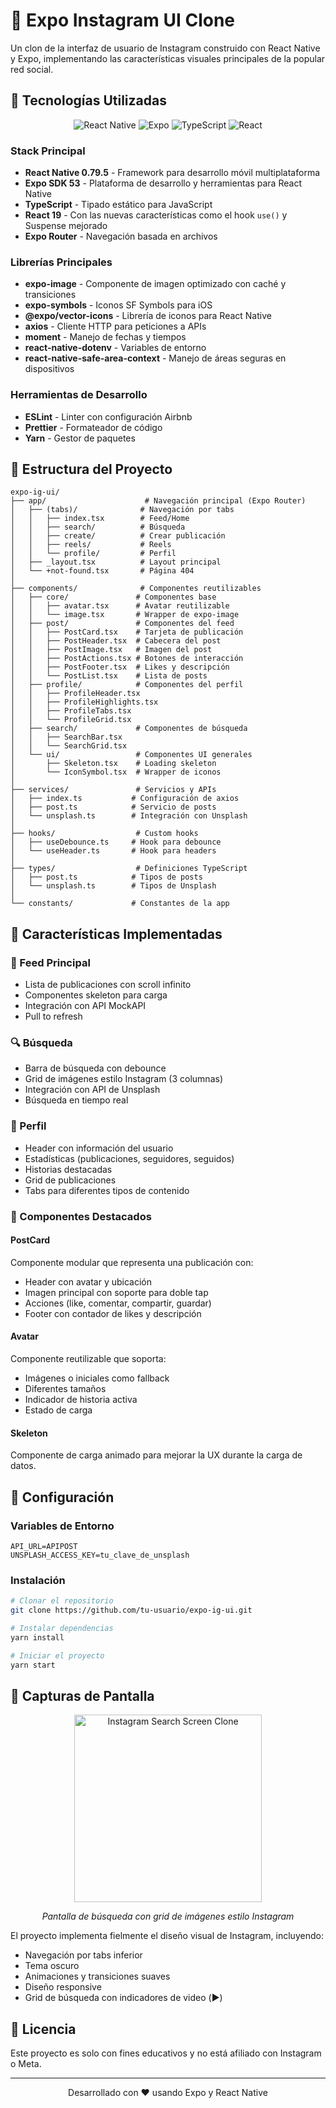 # 📱 Expo Instagram UI Clone

Un clon de la interfaz de usuario de Instagram construido con React Native y Expo, implementando las características visuales principales de la popular red social.

## 🚀 Tecnologías Utilizadas

<div align="center">
  
![React Native](https://img.shields.io/badge/React_Native-20232A?style=for-the-badge&logo=react&logoColor=61DAFB)
![Expo](https://img.shields.io/badge/Expo-000020?style=for-the-badge&logo=expo&logoColor=white)
![TypeScript](https://img.shields.io/badge/TypeScript-007ACC?style=for-the-badge&logo=typescript&logoColor=white)
![React](https://img.shields.io/badge/React_19-61DAFB?style=for-the-badge&logo=react&logoColor=black)

</div>

### Stack Principal

- **React Native 0.79.5** - Framework para desarrollo móvil multiplataforma
- **Expo SDK 53** - Plataforma de desarrollo y herramientas para React Native
- **TypeScript** - Tipado estático para JavaScript
- **React 19** - Con las nuevas características como el hook `use()` y Suspense mejorado
- **Expo Router** - Navegación basada en archivos

### Librerías Principales

- **expo-image** - Componente de imagen optimizado con caché y transiciones
- **expo-symbols** - Iconos SF Symbols para iOS
- **@expo/vector-icons** - Librería de iconos para React Native
- **axios** - Cliente HTTP para peticiones a APIs
- **moment** - Manejo de fechas y tiempos
- **react-native-dotenv** - Variables de entorno
- **react-native-safe-area-context** - Manejo de áreas seguras en dispositivos

### Herramientas de Desarrollo

- **ESLint** - Linter con configuración Airbnb
- **Prettier** - Formateador de código
- **Yarn** - Gestor de paquetes

## 📁 Estructura del Proyecto

```
expo-ig-ui/
├── app/                      # Navegación principal (Expo Router)
│   ├── (tabs)/              # Navegación por tabs
│   │   ├── index.tsx        # Feed/Home
│   │   ├── search/          # Búsqueda
│   │   ├── create/          # Crear publicación
│   │   ├── reels/           # Reels
│   │   └── profile/         # Perfil
│   ├── _layout.tsx          # Layout principal
│   └── +not-found.tsx       # Página 404
│
├── components/              # Componentes reutilizables
│   ├── core/               # Componentes base
│   │   ├── avatar.tsx      # Avatar reutilizable
│   │   └── image.tsx       # Wrapper de expo-image
│   ├── post/               # Componentes del feed
│   │   ├── PostCard.tsx    # Tarjeta de publicación
│   │   ├── PostHeader.tsx  # Cabecera del post
│   │   ├── PostImage.tsx   # Imagen del post
│   │   ├── PostActions.tsx # Botones de interacción
│   │   ├── PostFooter.tsx  # Likes y descripción
│   │   └── PostList.tsx    # Lista de posts
│   ├── profile/            # Componentes del perfil
│   │   ├── ProfileHeader.tsx
│   │   ├── ProfileHighlights.tsx
│   │   ├── ProfileTabs.tsx
│   │   └── ProfileGrid.tsx
│   ├── search/             # Componentes de búsqueda
│   │   ├── SearchBar.tsx
│   │   └── SearchGrid.tsx
│   └── ui/                 # Componentes UI generales
│       ├── Skeleton.tsx    # Loading skeleton
│       └── IconSymbol.tsx  # Wrapper de iconos
│
├── services/               # Servicios y APIs
│   ├── index.ts           # Configuración de axios
│   ├── post.ts            # Servicio de posts
│   └── unsplash.ts        # Integración con Unsplash
│
├── hooks/                  # Custom hooks
│   ├── useDebounce.ts     # Hook para debounce
│   └── useHeader.ts       # Hook para headers
│
├── types/                  # Definiciones TypeScript
│   ├── post.ts            # Tipos de posts
│   └── unsplash.ts        # Tipos de Unsplash
│
└── constants/             # Constantes de la app
```

## 🎨 Características Implementadas

### 📱 Feed Principal
- Lista de publicaciones con scroll infinito
- Componentes skeleton para carga
- Integración con API MockAPI
- Pull to refresh

### 🔍 Búsqueda
- Barra de búsqueda con debounce
- Grid de imágenes estilo Instagram (3 columnas)
- Integración con API de Unsplash
- Búsqueda en tiempo real

### 👤 Perfil
- Header con información del usuario
- Estadísticas (publicaciones, seguidores, seguidos)
- Historias destacadas
- Grid de publicaciones
- Tabs para diferentes tipos de contenido

### 🎯 Componentes Destacados

#### PostCard
Componente modular que representa una publicación con:
- Header con avatar y ubicación
- Imagen principal con soporte para doble tap
- Acciones (like, comentar, compartir, guardar)
- Footer con contador de likes y descripción

#### Avatar
Componente reutilizable que soporta:
- Imágenes o iniciales como fallback
- Diferentes tamaños
- Indicador de historia activa
- Estado de carga

#### Skeleton
Componente de carga animado para mejorar la UX durante la carga de datos.

## 🔧 Configuración

### Variables de Entorno
```env
API_URL=APIPOST
UNSPLASH_ACCESS_KEY=tu_clave_de_unsplash
```

### Instalación
```bash
# Clonar el repositorio
git clone https://github.com/tu-usuario/expo-ig-ui.git

# Instalar dependencias
yarn install

# Iniciar el proyecto
yarn start
```

## 📱 Capturas de Pantalla

<div align="center">
  <img src="./assets/images/example-image.png" alt="Instagram Search Screen Clone" width="300" />
  <p><em>Pantalla de búsqueda con grid de imágenes estilo Instagram</em></p>
</div>

El proyecto implementa fielmente el diseño visual de Instagram, incluyendo:
- Navegación por tabs inferior
- Tema oscuro
- Animaciones y transiciones suaves
- Diseño responsive
- Grid de búsqueda con indicadores de video (▶️)

## 📄 Licencia

Este proyecto es solo con fines educativos y no está afiliado con Instagram o Meta.

---

<div align="center">
  Desarrollado con ❤️ usando Expo y React Native
</div>